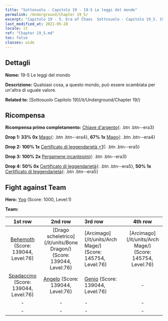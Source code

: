 ```yaml
---
title: "Sottosuolo - Capitolo 19 - 19-5 Le leggi del mondo"
permalink: /Underground/Chapter 19_5/
excerpt: "Capitolo 19 - 5. Era of Chaos  Sottosuolo - Capitolo 19_5. 19-5 Le leggi del mondo"
last_modified_at: 2021-05-28
locale: it
ref: "Chapter 19_5.md"
toc: false
classes: wide
---
```


## Dettagli

 **Nome:** 19-5 Le leggi del mondo

 **Descrizione:** Qualsiasi cosa, a questo mondo, può essere scambiata per un'altra di uguale valore.

 **Related to:** [Sottosuolo Capitolo 19](/it/Underground/Chapter 19/)

## Ricompensa

 **Ricompensa primo completamento:** [Chiave d'argento](/ItemsIT/con_693/){: .btn .btn--era3}

 **Drop 1:** **33% 0x** [Mago](/ItemsIT/unt_238/){: .btn .btn--era4}, **67% 1x** [Mago](/ItemsIT/unt_238/){: .btn .btn--era4}

 **Drop 2:** **100% 1x** [Certificato di leggendarietà +1](/ItemsIT/mat_74/){: .btn .btn--era5}

 **Drop 3:** **100% 2x** [Pergamene incantesimi](/ItemsIT/con_694/){: .btn .btn--era3}

 **Drop 4:** **50% 0x** [Certificato di leggendarietà](/ItemsIT/mat_67/){: .btn .btn--era5}, **50% 1x** [Certificato di leggendarietà](/ItemsIT/mat_67/){: .btn .btn--era5}


## Fight against Team
 **Hero:** [Yog](/it/heroes/Yog/) (Score: 1000, Level:1)

 **Team:**


  | 1st row | 2nd row | 3rd row | 4th row |
  |:----:|:----:|:----|:----:|
  | [Behemoth](/it/units/Behemoth/) (Score: 139044, Level:76)  | [Drago scheletrico](/it/units/Bone Dragon/) (Score: 139044, Level:76)  | [Arcimago](/it/units/Arch Mage/) (Score: 145754, Level:76)  | [Arcimago](/it/units/Arch Mage/) (Score: 145754, Level:76)  |
  | [Spadaccino](/it/units/Swordsman/) (Score: 139044, Level:76)  | [Angelo](/it/units/Angel/) (Score: 139044, Level:76)  | [Genio](/it/units/Genie/) (Score: 139044, Level:76)  | - |
  | - | - | - | - |
  | - | - | - | - |


